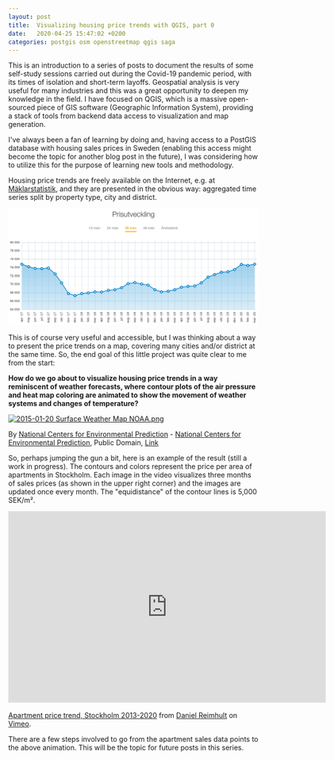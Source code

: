```yaml
---
layout: post
title:  Visualizing housing price trends with QGIS, part 0
date:   2020-04-25 15:47:02 +0200
categories: postgis osm openstreetmap qgis saga
---
```

This is an introduction to a series of posts to document the results of some self-study sessions carried out during the Covid-19 pandemic period, with its times of isolation and short-term layoffs. Geospatial analysis is very useful for many industries and this was a great opportunity to deepen my knowledge in the field. I have focused on QGIS, which is a massive open-sourced piece of GIS software (Geographic Information System), providing a stack of tools from backend data access to visualization and map generation.

I've always been a fan of learning by doing and, having access to a PostGIS database with housing sales prices in Sweden (enabling this access might become the topic for another blog post in the future), I was considering how to utilize this for the purpose of learning new tools and methodology.

Housing price trends are freely available on the Internet, e.g. at [Mäklarstatistik](https://www.maklarstatistik.se/), and they are presented in the obvious way: aggregated time series split by property type, city and district.

![Mäklarstatistik example](/images/maklarstatistik.png "Mäklarstatistik example")

This is of course very useful and accessible, but I was thinking about a way to present the price trends on a map, covering many cities and/or district at the same time. So, the end goal of this little project was quite clear to me from the start:

**How do we go about to visualize housing price trends in a way reminiscent of weather forecasts, where contour plots of the air pressure and heat map coloring are animated to show the movement of weather systems and changes of temperature?**

<p><a href="https://commons.wikimedia.org/wiki/File:2015-01-20_Surface_Weather_Map_NOAA.png#/media/File:2015-01-20_Surface_Weather_Map_NOAA.png"><img src="https://upload.wikimedia.org/wikipedia/commons/3/3f/2015-01-20_Surface_Weather_Map_NOAA.png" alt="2015-01-20 Surface Weather Map NOAA.png"></a><br><figcaption>By <a href="https://en.wikipedia.org/wiki/National_Centers_for_Environmental_Prediction" class="extiw" title="w:National Centers for Environmental Prediction">National Centers for Environmental Prediction</a> - <a rel="nofollow" class="external text" href="https://www.wpc.ncep.noaa.gov/dailywxmap/index.html">National Centers for Environmental Prediction</a>, Public Domain, <a href="https://commons.wikimedia.org/w/index.php?curid=38139297">Link</a></figcaption></p>

So, perhaps jumping the gun a bit, here is an example of the result (still a work in progress). The contours and colors represent the price per area of apartments in Stockholm. Each image in the video visualizes three months of sales prices (as shown in the upper right corner) and the images are updated once every month. The "equidistance" of the contour lines is 5,000 SEK/m².

<iframe src="https://player.vimeo.com/video/410120629" width="640" height="386" frameborder="0" allow="autoplay; fullscreen" allowfullscreen></iframe>
<p><figcaption><a href="https://vimeo.com/410120629">Apartment price trend, Stockholm 2013-2020</a> from <a href="https://vimeo.com/user113431800">Daniel Reimhult</a> on <a href="https://vimeo.com">Vimeo</a>.</figcaption></p>

There are a few steps involved to go from the apartment sales data points to the above animation. This will be the topic for future posts in this series.
